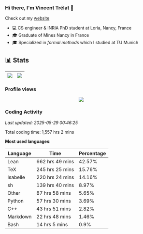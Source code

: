 ### Hi there, I'm Vincent Trélat 👋

Check out my [website](https://vtrelat.github.io)

-   💻 CS engineer & INRIA PhD student at Loria, Nancy, France
-   🎓 Graduate of Mines Nancy in France
-   🎓 Specialized in _formal methods_ which I studied at TU Munich

## 📊 **Stats**

| <img align="center" src="https://readme-stats.clckblog.space/api?username=VTrelat&show_icons=true&include_all_commits=true&theme=tokyonight&hide_border=true" /> | <img align="center" src="https://readme-stats.clckblog.space/api/top-langs/?username=VTrelat&layout=compact&theme=tokyonight&hide_border=true" /> |
| ---------------------------------------------------------------------------------------------------------------------------------------------------------------- | ------------------------------------------------------------------------------------------------------------------------------------------------- |

### Profile views

<p align="center">
 <img src="https://profile-counter.glitch.me/VTrelat/count.svg" />
</p>

<!--automations-->
### Coding Activity
_Last updated: 2025-05-29 00:46:25_

Total coding time: 1,557 hrs 2 mins

**Most used languages**:

| Language | Time | Percentage |
| ------------- | ------------- | ------------- |
| Lean | 662 hrs 49 mins | 42.57% |
| TeX | 245 hrs 25 mins | 15.76% |
| Isabelle | 220 hrs 24 mins | 14.16% |
| sh | 139 hrs 40 mins | 8.97% |
| Other | 87 hrs 58 mins | 5.65% |
| Python | 57 hrs 30 mins | 3.69% |
| C++ | 43 hrs 51 mins | 2.82% |
| Markdown | 22 hrs 48 mins | 1.46% |
| Bash | 14 hrs 5 mins | 0.9% |

